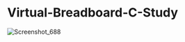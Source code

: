 # Virtual-Breadboard-C-Study
![Screenshot_688](https://user-images.githubusercontent.com/92428590/188605715-e1458299-4eac-4da4-b69e-7822bbe917ec.png)
